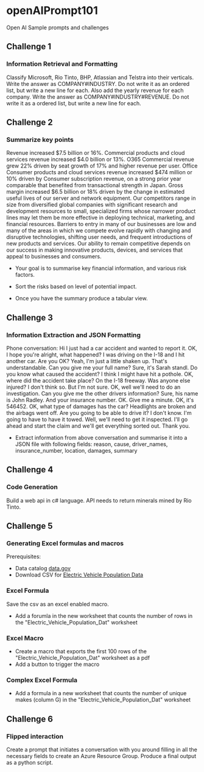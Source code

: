 # openAIPrompt101
Open AI Sample prompts and challenges

## Challenge 1
### Information Retrieval and Formatting

Classify Microsoft, Rio Tinto, BHP, Atlassian and Telstra into their verticals. 
Write the answer as COMPANY#INDUSTRY. Do not write it as an ordered list, but write a new line for each. 
Also add the yearly revenue for each company. Write the answer as COMPANY#INDUSTRY#REVENUE. Do not write it as a ordered list, but write a new line for each.


## Challenge 2
### Summarize key points

Revenue increased $7.5 billion or 16%. Commercial products and cloud services revenue increased $4.0 billion or 13%. O365 Commercial revenue grew 22% driven by seat growth of 17% and higher revenue per user. Office Consumer products and cloud services revenue increased $474 million or 10% driven by Consumer subscription revenue, on a strong prior year comparable that benefited from transactional strength in Japan. Gross margin increased $6.5 billion or 18% driven by the change in estimated useful lives of our server and network equipment. 
Our competitors range in size from diversified global companies with significant research and development resources to small, specialized firms whose narrower product lines may let them be more effective in deploying technical, marketing, and financial resources. Barriers to entry in many of our businesses are low and many of the areas in which we compete evolve rapidly with changing and disruptive technologies, shifting user needs, and frequent introductions of new products and services. Our ability to remain competitive depends on our success in making innovative products, devices, and services that appeal to businesses and consumers.

- Your goal is to summarise key financial information, and various risk factors.

- Sort the risks based on level of potential impact.

- Once you have the summary produce a tabular view.

## Challenge 3
### Information Extraction and  JSON Formatting

Phone conversation: Hi I just had a car accident and wanted to report it. OK, I hope you're alright, what happened? I was driving on the I-18 and I hit another car. Are you OK? Yeah, I'm just a little shaken up. That's understandable. Can you give me your full name? Sure, it's Sarah standl. Do you know what caused the accident? I think I might have hit a pothole. OK, where did the accident take place? On the I-18 freeway. Was anyone else injured? I don't think so. But I'm not sure. OK, well we'll need to do an investigation. Can you give me the other drivers information? Sure, his name is John Radley. And your insurance number. OK. Give me a minute. OK, it's 546452. OK, what type of damages has the car? Headlights are broken and the airbags went off. Are you going to be able to drive it? I don't know. I'm going to have to have it towed. Well, we'll need to get it inspected. I'll go ahead and start the claim and we'll get everything sorted out. Thank you. 


- Extract information from above conversation and summarise it into a JSON file with following fields:
reason, cause, driver_names, insurance_number, location, damages, summary


## Challenge 4
### Code Generation
Build a web api in c# language. API needs to return minerals mined by Rio Tinto. 


## Challenge 5
### Generating Excel formulas and macros

Prerequisites:
- Data catalog [data.gov](https://catalog.data.gov/dataset/?res_format=CSV)
- Download CSV for [Electric Vehicle Population Data](https://catalog.data.gov/dataset/electric-vehicle-population-data)

### Excel Formula

Save the csv as an excel enabled macro.

- Add a forumla in the new worksheet that counts the number of rows in the "Electric_Vehicle_Population_Dat" worksheet

### Excel Macro
- Create a macro that exports the first 100 rows of the "Electric_Vehicle_Population_Dat" worksheet as a pdf
- Add a button to trigger the macro

### Complex Excel Formula

- Add a formula in a new worksheet that counts the number of unique makes (column G) in the "Electric_Vehicle_Population_Dat" worksheet

## Challenge 6
### Flipped interaction
Create a prompt that initiates a conversation with you around filling in all the necessary fields to create an Azure Resource Group. Produce a final output as a python script.  

